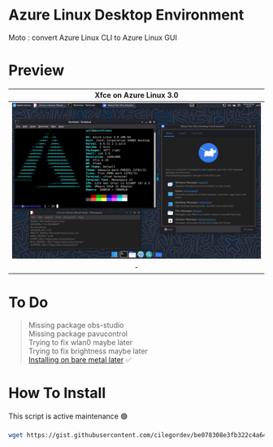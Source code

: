# Azure Linux Desktop Environment
Moto : convert Azure Linux CLI to Azure Linux GUI

# Preview
| Xfce on Azure Linux 3.0 |
|-|
| ![](image/xfce4.png) |
| <div align="center"> - </div> |

# To Do
> Missing package obs-studio </br>
> Missing package pavucontrol </br>
> Trying to fix wlan0 maybe later </br>
> Trying to fix brightness maybe later </br>
> [Installing on bare metal later](image/azl3-on-bare-metal.png) ✅ </br>

# How To Install
This script is active maintenance 🟢
```zsh
wget https://gist.githubusercontent.com/cilegordev/be078308e3fb322c4a649cdfd8444544/raw/04e9f0d7660ed393482955e169e8b030317f2864/xfce4-src-azl3.sh && chmod +x xfce4-src-azl3.sh && ./xfce4-src-azl3.sh
```
